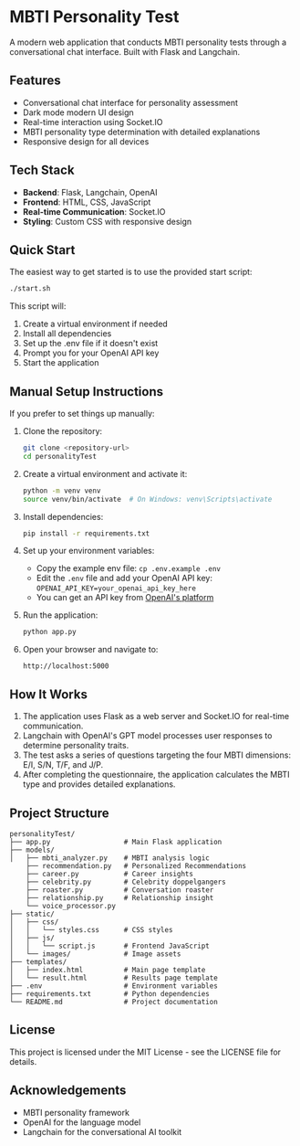 # MBTI Personality Test

A modern web application that conducts MBTI personality tests through a conversational chat interface. Built with Flask and Langchain.

## Features

- Conversational chat interface for personality assessment
- Dark mode modern UI design
- Real-time interaction using Socket.IO
- MBTI personality type determination with detailed explanations
- Responsive design for all devices

## Tech Stack

- **Backend**: Flask, Langchain, OpenAI
- **Frontend**: HTML, CSS, JavaScript
- **Real-time Communication**: Socket.IO
- **Styling**: Custom CSS with responsive design

## Quick Start

The easiest way to get started is to use the provided start script:

```bash
./start.sh
```

This script will:
1. Create a virtual environment if needed
2. Install all dependencies
3. Set up the .env file if it doesn't exist
4. Prompt you for your OpenAI API key
5. Start the application

## Manual Setup Instructions

If you prefer to set things up manually:

1. Clone the repository:
   ```bash
   git clone <repository-url>
   cd personalityTest
   ```

2. Create a virtual environment and activate it:
   ```bash
   python -m venv venv
   source venv/bin/activate  # On Windows: venv\Scripts\activate
   ```

3. Install dependencies:
   ```bash
   pip install -r requirements.txt
   ```

4. Set up your environment variables:
   - Copy the example env file: `cp .env.example .env`
   - Edit the `.env` file and add your OpenAI API key: `OPENAI_API_KEY=your_openai_api_key_here`
   - You can get an API key from [OpenAI's platform](https://platform.openai.com/api-keys)

5. Run the application:
   ```bash
   python app.py
   ```

6. Open your browser and navigate to:
   ```
   http://localhost:5000
   ```

## How It Works

1. The application uses Flask as a web server and Socket.IO for real-time communication.
2. Langchain with OpenAI's GPT model processes user responses to determine personality traits.
3. The test asks a series of questions targeting the four MBTI dimensions: E/I, S/N, T/F, and J/P.
4. After completing the questionnaire, the application calculates the MBTI type and provides detailed explanations.

## Project Structure

```
personalityTest/
├── app.py                  # Main Flask application
├── models/
│   ├── mbti_analyzer.py    # MBTI analysis logic
    ├── recommendation.py   # Personalized Recommendations
    ├── career.py           # Career insights
    ├── celebrity.py        # Celebrity doppelgangers
    ├── roaster.py          # Conversation roaster
    ├── relationship.py     # Relationship insight
    └── voice_processor.py         
├── static/
│   ├── css/
│   │   └── styles.css      # CSS styles
│   ├── js/
│   │   └── script.js       # Frontend JavaScript
│   └── images/             # Image assets
├── templates/
│   ├── index.html          # Main page template
│   └── result.html         # Results page template
├── .env                    # Environment variables
├── requirements.txt        # Python dependencies
└── README.md               # Project documentation
```

## License

This project is licensed under the MIT License - see the LICENSE file for details.

## Acknowledgements

- MBTI personality framework
- OpenAI for the language model
- Langchain for the conversational AI toolkit 